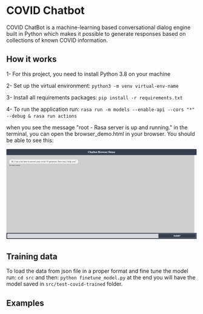 # COVID Chatbot

COVID ChatBot is a machine-learning based conversational dialog engine built in Python
which makes it possible to generate responses based on collections of known COVID 
information. 

## How it works

1- For this project, you need to install Python 3.8 on your machine

2- Set up the virtual environment: `python3 -m venv virtual-env-name`

3- Install all requirements packages: `pip install -r requirements.txt`

4- To run the application run: `rasa run -m models --enable-api --cors "*" --debug & rasa run actions`

when you see the message "root  - Rasa server is up and running." in the terminal, you can open the browser_demo.html
in your browser. You should be able to see this:

![img.png](docs/img.png)





## Training data

To load the data from json file in a proper format and fine tune the model run: 
`cd src` and then: `python finetune_model.py`
at the end you will have the model saved in `src/test-covid-trained` folder. 






## Examples










